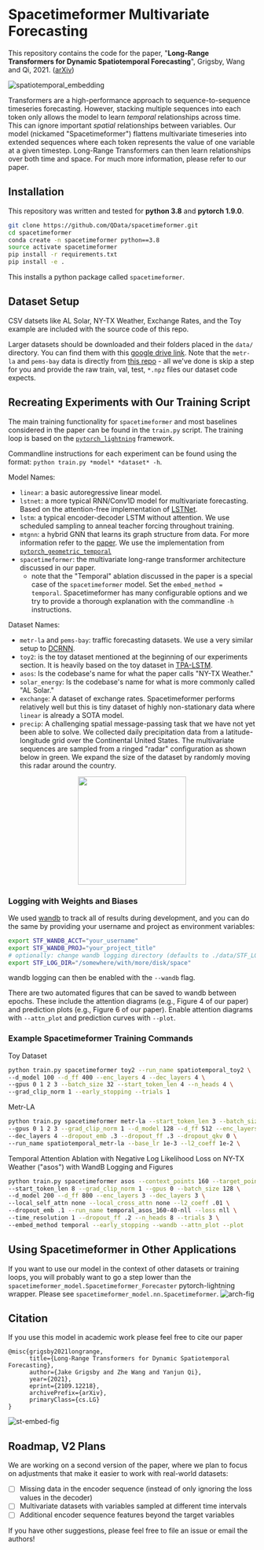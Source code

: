 # Spacetimeformer Multivariate Forecasting

This repository contains the code for the paper, "**Long-Range Transformers for Dynamic Spatiotemporal Forecasting**", Grigsby, Wang and Qi, 2021. ([arXiv](https://arxiv.org/abs/2109.12218))

![spatiotemporal_embedding](readme_media/st-graph.png)

Transformers are a high-performance approach to sequence-to-sequence timeseries forecasting. However, stacking multiple sequences into each token only allows the model to learn _temporal_ relationships across time. This can ignore important _spatial_ relationships between variables. Our model (nickamed "Spacetimeformer") flattens multivariate timeseries into extended sequences where each token represents the value of one variable at a given timestep. Long-Range Transformers can then learn relationships over both time and space. For much more information, please refer to our paper.

## Installation

This repository was written and tested for **python 3.8** and **pytorch 1.9.0**.

```bash
git clone https://github.com/QData/spacetimeformer.git
cd spacetimeformer
conda create -n spacetimeformer python==3.8
source activate spacetimeformer
pip install -r requirements.txt
pip install -e .
```

This installs a python package called `spacetimeformer`.

## Dataset Setup

CSV datsets like AL Solar, NY-TX Weather, Exchange Rates, and the Toy example are included with the source code of this repo.

Larger datasets should be downloaded and their folders placed in the `data/` directory. You can find them with this [google drive link](https://drive.google.com/drive/folders/1NcCIjuWbkvAi1MZUpYBIr7eYhaowvU7B?usp=sharing). Note that the `metr-la` and `pems-bay` data is directly from [this repo](https://github.com/liyaguang/DCRNN) - all we've done is skip a step for you and provide the raw train, val, test, `*.npz` files our dataset code expects.

## Recreating Experiments with Our Training Script

The main training functionality for `spacetimeformer` and most baselines considered in the paper can be found in the `train.py` script. The training loop is based on the [`pytorch_lightning`](https://pytorch-lightning.rtfd.io/en/latest/) framework.

Commandline instructions for each experiment can be found using the format: `python train.py *model* *dataset* -h`.

Model Names:

- `linear`: a basic autoregressive linear model.
- `lstnet`: a more typical RNN/Conv1D model for multivariate forecasting. Based on the attention-free implementation of [LSTNet](https://github.com/laiguokun/LSTNet).
- `lstm`: a typical encoder-decoder LSTM without attention. We use scheduled sampling to anneal teacher forcing throughout training.
- `mtgnn`: a hybrid GNN that learns its graph structure from data. For more information refer to the [paper](https://arxiv.org/abs/2005.11650). We use the implementation from [`pytorch_geometric_temporal`](https://github.com/benedekrozemberczki/pytorch_geometric_temporal)
- `spacetimeformer`: the multivariate long-range transformer architecture discussed in our paper.
  - note that the "Temporal" ablation discussed in the paper is a special case of the `spacetimeformer` model. Set the `embed_method = temporal`. Spacetimeformer has many configurable options and we try to provide a thorough explanation with the commandline `-h` instructions.

Dataset Names:

- `metr-la` and `pems-bay`: traffic forecasting datasets. We use a very similar setup to [DCRNN](https://github.com/liyaguang/DCRNN).
- `toy2`: is the toy dataset mentioned at the beginning of our experiments section. It is heavily based on the toy dataset in [TPA-LSTM](https://arxiv.org/abs/1809.04206.).
- `asos`: Is the codebase's name for what the paper calls "NY-TX Weather."
- `solar_energy`: Is the codebase's name for what is more commonly called "AL Solar."
- `exchange`: A dataset of exchange rates. Spacetimeformer performs relatively well but this is tiny dataset of highly non-stationary data where `linear` is already a SOTA model.
- `precip`: A challenging spatial message-passing task that we have not yet been able to solve. We collected daily precipitation data from a latitude-longitude grid over the Continental United States. The multivariate sequences are sampled from a ringed "radar" configuration as shown below in green. We expand the size of the dataset by randomly moving this radar around the country.

<p align="center">
<img src="readme_media/radar_edit.png" width="220">
</p>

### Logging with Weights and Biases

We used [wandb](https://wandb.ai/home) to track all of results during development, and you can do the same by providing your username and project as environment variables:

```bash
export STF_WANDB_ACCT="your_username"
export STF_WANDB_PROJ="your_project_title"
# optionally: change wandb logging directory (defaults to ./data/STF_LOG_DIR)
export STF_LOG_DIR="/somewhere/with/more/disk/space"
```

wandb logging can then be enabled with the `--wandb` flag.

There are two automated figures that can be saved to wandb between epochs. These include the attention diagrams (e.g., Figure 4 of our paper) and prediction plots (e.g., Figure 6 of our paper). Enable attention diagrams with `--attn_plot` and prediction curves with `--plot`.

### Example Spacetimeformer Training Commands

Toy Dataset

```bash
python train.py spacetimeformer toy2 --run_name spatiotemporal_toy2 \
--d_model 100 --d_ff 400 --enc_layers 4 --dec_layers 4 \
--gpus 0 1 2 3 --batch_size 32 --start_token_len 4 --n_heads 4 \
--grad_clip_norm 1 --early_stopping --trials 1
```

Metr-LA

```bash
python train.py spacetimeformer metr-la --start_token_len 3 --batch_size 32 \
--gpus 0 1 2 3 --grad_clip_norm 1 --d_model 128 --d_ff 512 --enc_layers 5 \
--dec_layers 4 --dropout_emb .3 --dropout_ff .3 --dropout_qkv 0 \
--run_name spatiotemporal_metr-la --base_lr 1e-3 --l2_coeff 1e-2 \
```

Temporal Attention Ablation with Negative Log Likelihood Loss on NY-TX Weather ("asos") with WandB Logging and Figures

```bash
python train.py spacetimeformer asos --context_points 160 --target_points 40 \
--start_token_len 8 --grad_clip_norm 1 --gpus 0 --batch_size 128 \
--d_model 200 --d_ff 800 --enc_layers 3 --dec_layers 3 \
--local_self_attn none --local_cross_attn none --l2_coeff .01 \
--dropout_emb .1 --run_name temporal_asos_160-40-nll --loss nll \
--time_resolution 1 --dropout_ff .2 --n_heads 8 --trials 3 \
--embed_method temporal --early_stopping --wandb --attn_plot --plot
```

## Using Spacetimeformer in Other Applications

If you want to use our model in the context of other datasets or training loops, you will probably want to go a step lower than the `spacetimeformer_model.Spacetimeformer_Forecaster` pytorch-lightning wrapper. Please see `spacetimeformer_model.nn.Spacetimeformer`.
![arch-fig](readme_media/arch.png)

## Citation

If you use this model in academic work please feel free to cite our paper

```
@misc{grigsby2021longrange,
      title={Long-Range Transformers for Dynamic Spatiotemporal Forecasting},
      author={Jake Grigsby and Zhe Wang and Yanjun Qi},
      year={2021},
      eprint={2109.12218},
      archivePrefix={arXiv},
      primaryClass={cs.LG}
}
```

![st-embed-fig](readme_media/embed.png)

## Roadmap, V2 Plans

We are working on a second version of the paper, where we plan to focus on adjustments that make it easier to work with real-world datasets:

- [ ] Missing data in the encoder sequence (instead of only ignoring the loss values in the decoder)
- [ ] Multivariate datasets with variables sampled at different time intervals
- [ ] Additional encoder sequence features beyond the target variables

If you have other suggestions, please feel free to file an issue or email the authors!
